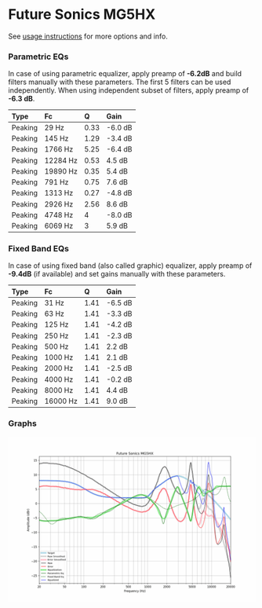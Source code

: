 # Future Sonics MG5HX
See [usage instructions](https://github.com/jaakkopasanen/AutoEq#usage) for more options and info.

### Parametric EQs
In case of using parametric equalizer, apply preamp of **-6.2dB** and build filters manually
with these parameters. The first 5 filters can be used independently.
When using independent subset of filters, apply preamp of **-6.3 dB**.

| Type    | Fc       |    Q | Gain    |
|:--------|:---------|:-----|:--------|
| Peaking | 29 Hz    | 0.33 | -6.0 dB |
| Peaking | 145 Hz   | 1.29 | -3.4 dB |
| Peaking | 1766 Hz  | 5.25 | -6.4 dB |
| Peaking | 12284 Hz | 0.53 | 4.5 dB  |
| Peaking | 19890 Hz | 0.35 | 5.4 dB  |
| Peaking | 791 Hz   | 0.75 | 7.6 dB  |
| Peaking | 1313 Hz  | 0.27 | -4.8 dB |
| Peaking | 2926 Hz  | 2.56 | 8.6 dB  |
| Peaking | 4748 Hz  | 4    | -8.0 dB |
| Peaking | 6069 Hz  | 3    | 5.9 dB  |

### Fixed Band EQs
In case of using fixed band (also called graphic) equalizer, apply preamp of **-9.4dB**
(if available) and set gains manually with these parameters.

| Type    | Fc       |    Q | Gain    |
|:--------|:---------|:-----|:--------|
| Peaking | 31 Hz    | 1.41 | -6.5 dB |
| Peaking | 63 Hz    | 1.41 | -3.3 dB |
| Peaking | 125 Hz   | 1.41 | -4.2 dB |
| Peaking | 250 Hz   | 1.41 | -2.3 dB |
| Peaking | 500 Hz   | 1.41 | 2.2 dB  |
| Peaking | 1000 Hz  | 1.41 | 2.1 dB  |
| Peaking | 2000 Hz  | 1.41 | -2.5 dB |
| Peaking | 4000 Hz  | 1.41 | -0.2 dB |
| Peaking | 8000 Hz  | 1.41 | 4.4 dB  |
| Peaking | 16000 Hz | 1.41 | 9.0 dB  |

### Graphs
![](./Future%20Sonics%20MG5HX.png)